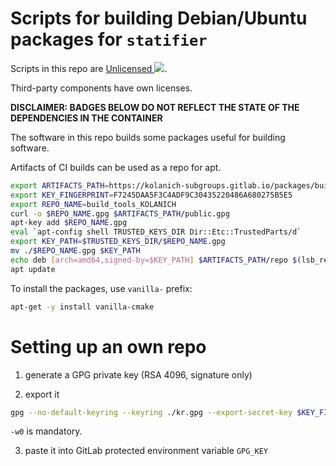 Scripts for building Debian/Ubuntu packages for `statifier`
===========================================================

Scripts in this repo are [Unlicensed ![](https://raw.githubusercontent.com/unlicense/unlicense.org/master/static/favicon.png)](https://unlicense.org/).

Third-party components have own licenses.

**DISCLAIMER: BADGES BELOW DO NOT REFLECT THE STATE OF THE DEPENDENCIES IN THE CONTAINER**

The software in this repo builds some packages useful for building software.

Artifacts of CI builds can be used as a repo for apt.

```bash
export ARTIFACTS_PATH=https://kolanich-subgroups.gitlab.io/packages/build_tools
export KEY_FINGERPRINT=F7245DAA5F3C4ADF9C30435220486A680275B5E5
export REPO_NAME=build_tools_KOLANICH
curl -o $REPO_NAME.gpg $ARTIFACTS_PATH/public.gpg
apt-key add $REPO_NAME.gpg
eval `apt-config shell TRUSTED_KEYS_DIR Dir::Etc::TrustedParts/d`
export KEY_PATH=$TRUSTED_KEYS_DIR/$REPO_NAME.gpg
mv ./$REPO_NAME.gpg $KEY_PATH
echo deb [arch=amd64,signed-by=$KEY_PATH] $ARTIFACTS_PATH/repo $(lsb_release -sc) contrib >> /etc/apt/sources.list.d/$REPO_NAME.list
apt update
```

To install the packages, use `vanilla-` prefix:

```bash
apt-get -y install vanilla-cmake
```

Setting up an own repo
==================

1. generate a GPG private key (RSA 4096, signature only)

2. export it
```bash
gpg --no-default-keyring --keyring ./kr.gpg --export-secret-key $KEY_FINGERPRINT | base64 -w0 > ./private.gpg.b64
```
`-w0` is mandatory.

3. paste it into GitLab protected environment variable `GPG_KEY`




